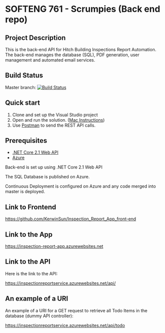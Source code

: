 # SOFTENG 761 - Scrumpies (Back end repo)

## Project Description
This is the back-end API for Hitch Building Inspections Report Automation. The back-end manages the database (SQL), PDF generation, user management and automated email services.

## Build Status
Master branch: [![Build Status](https://travis-ci.com/Karim-C/Inspection_Report_App_back-end.svg?token=aUW8TwnwNhqKCHbwaCXT&branch=master)](https://travis-ci.com/Karim-C/Inspection_Report_App_back-end)

## Quick start
1. Clone and set up the Visual Studio project
2. Open and run the solution. ([Mac Instructions](https://github.com/KerwinSun/Inspection_Report_App_front-end/wiki/Using-Local-SQL-Server-on-Mac))
3. Use [Postman](https://www.getpostman.com/) to send the REST API calls.

## Prerequisites
* [.NET Core 2.1 Web API](https://docs.microsoft.com/en-us/aspnet/core/web-api/?view=aspnetcore-2.1)
* [Azure](https://azure.microsoft.com/en-us/)

Back-end is set up using .NET Core 2.1 Web API

The SQL Database is published on Azure.

Continuous Deployment is configured on Azure and any code merged into master is deployed.

## Link to Frontend

https://github.com/KerwinSun/Inspection_Report_App_front-end

## Link to the App

https://inspection-report-app.azurewebsites.net


## Link to the API
Here is the link to the API:

https://inspectionreportservice.azurewebsites.net/api/

## An example of a URI
An example of a URI for a GET request to retrieve all Todo Items in the database (dummy API controller):

https://inspectionreportservice.azurewebsites.net/api/todo

